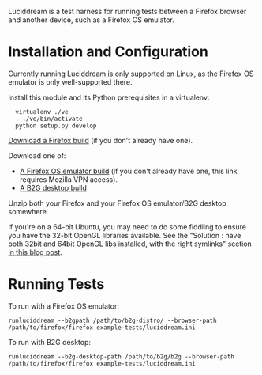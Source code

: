 Luciddream is a test harness for running tests between a Firefox browser and another device, such as a Firefox OS emulator.

Installation and Configuration
==============================

Currently running Luciddream is only supported on Linux, as the Firefox OS emulator is only well-supported there.

Install this module and its Python prerequisites in a virtualenv:
```
  virtualenv ./ve
  . ./ve/bin/activate
  python setup.py develop
```

[Download a Firefox build](http://ftp.mozilla.org/pub/mozilla.org/firefox/nightly/latest-mozilla-central/) (if you don't already have one).


Download one of:
* [A Firefox OS emulator build](http://pvtbuilds.pvt.build.mozilla.org/pub/mozilla.org/b2g/tinderbox-builds/mozilla-central-emulator/) (if you don't already have one, this link requires Mozilla VPN access).
* [A B2G desktop build](http://ftp.mozilla.org/pub/mozilla.org/b2g/nightly/latest-mozilla-central/)


Unzip both your Firefox and your Firefox OS emulator/B2G desktop somewhere.

If you're on a 64-bit Ubuntu, you may need to do some fiddling to ensure you have the 32-bit OpenGL libraries available. See the "Solution : have both 32bit and 64bit OpenGL libs installed, with the right symlinks" section [in this blog post](http://rishav006.wordpress.com/2014/05/19/how-to-build-b2g-emulator-in-linux-environment/).


Running Tests
=============

To run with a Firefox OS emulator:
```
runluciddream --b2gpath /path/to/b2g-distro/ --browser-path /path/to/firefox/firefox example-tests/luciddream.ini
```

To run with B2G desktop:
```
runluciddream --b2g-desktop-path /path/to/b2g/b2g --browser-path /path/to/firefox/firefox example-tests/luciddream.ini
```
